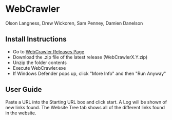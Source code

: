 # WebCrawler
Olson Langness, Drew Wickoren, Sam Penney, Damien Danelson

## Install Instructions

- Go to [WebCrawler Releases Page](https://github.com/olangness/WebCrawler/releases)
- Download the .zip file of the latest release (WebCrawlerX.Y.zip)
- Unzip the folder contents
- Execute WebCrawler.exe
- If Windows Defender pops up, click "More Info" and then "Run Anyway"

## User Guide

Paste a URL into the Starting URL box and click start. A Log will be shown of new links found. The Website Tree tab shows all of the different links found in the website.
